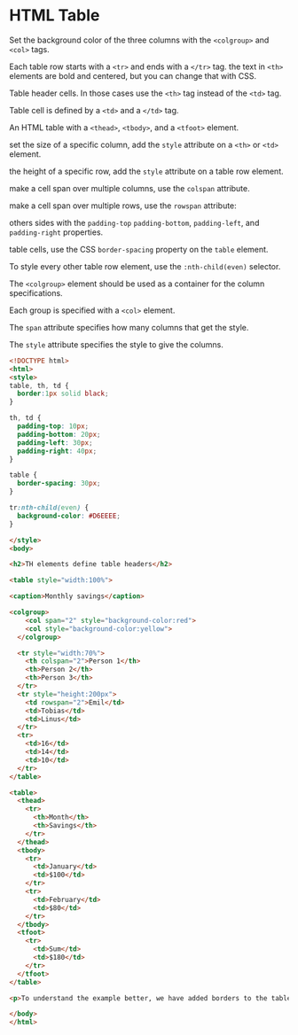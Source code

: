 # HTML Table

Set the background color of the three columns with the `<colgroup>` and `<col>` tags.

Each table row starts with a `<tr>` and ends with a `</tr>` tag. the text in `<th>` elements are bold and centered, but you can change that with CSS.

Table header cells. In those cases use the `<th>` tag instead of the `<td>` tag.

Table cell is defined by a `<td>` and a `</td>` tag.

An HTML table with a `<thead>`, `<tbody>`, and a `<tfoot>` element.

set the size of a specific column, add the `style` attribute on a `<th>` or `<td>` element.

the height of a specific row, add the `style` attribute on a table row element.

make a cell span over multiple columns, use the `colspan` attribute.

make a cell span over multiple rows, use the `rowspan` attribute:

others sides with the `padding-top` `padding-bottom`, `padding-left`, and `padding-right` properties.

table cells, use the CSS `border-spacing` property on the `table` element.

To style every other table row element, use the `:nth-child(even)` selector.

The `<colgroup>` element should be used as a container for the column specifications.

Each group is specified with a `<col>` element.

The `span` attribute specifies how many columns that get the style.

The `style` attribute specifies the style to give the columns.

```html
<!DOCTYPE html>
<html>
<style>
table, th, td {
  border:1px solid black;
}

th, td {
  padding-top: 10px;
  padding-bottom: 20px;
  padding-left: 30px;
  padding-right: 40px;
}

table {
  border-spacing: 30px;
}

tr:nth-child(even) {
  background-color: #D6EEEE;
}

</style>
<body>

<h2>TH elements define table headers</h2>

<table style="width:100%">

<caption>Monthly savings</caption>

<colgroup>
    <col span="2" style="background-color:red">
    <col style="background-color:yellow">
  </colgroup>

  <tr style="width:70%">
    <th colspan="2">Person 1</th>
    <th>Person 2</th>
    <th>Person 3</th>
  </tr>
  <tr style="height:200px">
    <td rowspan="2">Emil</td>
    <td>Tobias</td>
    <td>Linus</td>
  </tr>
  <tr>
    <td>16</td>
    <td>14</td>
    <td>10</td>
  </tr>
</table>

<table>
  <thead>
    <tr>
      <th>Month</th>
      <th>Savings</th>
    </tr>
  </thead>
  <tbody>
    <tr>
      <td>January</td>
      <td>$100</td>
    </tr>
    <tr>
      <td>February</td>
      <td>$80</td>
    </tr>
  </tbody>
  <tfoot>
    <tr>
      <td>Sum</td>
      <td>$180</td>
    </tr>
  </tfoot>
</table>

<p>To understand the example better, we have added borders to the table.</p>

</body>
</html>

```
